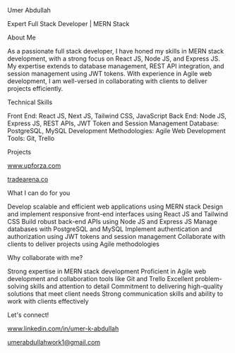 Umer Abdullah 

Expert Full Stack Developer | MERN Stack


About Me

As a passionate full stack developer, I have honed my skills in MERN stack development, with a strong focus on React JS, Node JS, and Express JS. My expertise extends to database management, REST API integration, and session management using JWT tokens. With experience in Agile web development, I am well-versed in collaborating with clients to deliver projects efficiently.


Technical Skills

Front End: React JS, Next JS, Tailwind CSS, JavaScript
Back End: Node JS, Express JS, REST APIs, JWT Token and Session Management
Database: PostgreSQL, MySQL
Development Methodologies: Agile Web Development
Tools: Git, Trello


Projects

www.upforza.com

[tradearena.co](https://tradearena.co/)


What I can do for you

Develop scalable and efficient web applications using MERN stack
Design and implement responsive front-end interfaces using React JS and Tailwind CSS
Build robust back-end APIs using Node JS and Express JS
Manage databases with PostgreSQL and MySQL
Implement authentication and authorization using JWT tokens and session management
Collaborate with clients to deliver projects using Agile methodologies


Why collaborate with me?

Strong expertise in MERN stack development
Proficient in Agile web development and collaboration tools like Git and Trello
Excellent problem-solving skills and attention to detail
Commitment to delivering high-quality solutions that meet client needs
Strong communication skills and ability to work with clients effectively


Let's connect!

www.linkedin.com/in/umer-k-abdullah

umerabdullahwork1@gmail.com
